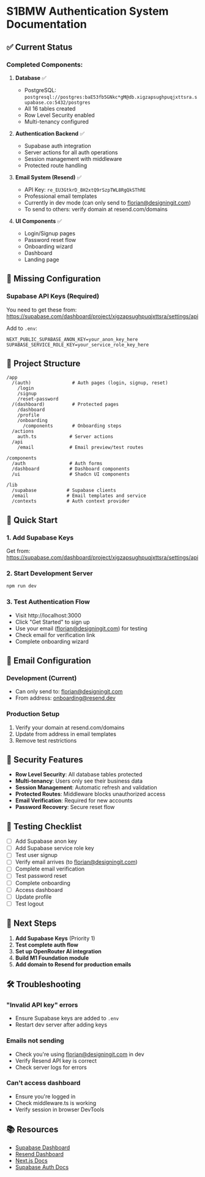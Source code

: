 # S1BMW Authentication System Documentation

## ✅ Current Status

### Completed Components:

1. **Database** ✅
   - PostgreSQL: `postgresql://postgres:baE53fb5GNkc*gM@db.xigzapsughpuqjxttsra.supabase.co:5432/postgres`
   - All 16 tables created
   - Row Level Security enabled
   - Multi-tenancy configured

2. **Authentication Backend** ✅
   - Supabase auth integration
   - Server actions for all auth operations
   - Session management with middleware
   - Protected route handling

3. **Email System (Resend)** ✅
   - API Key: `re_EU3GtkrD_8H2xtQ9rSzpTWL8RgQkSThRE`
   - Professional email templates
   - Currently in dev mode (can only send to florian@designingit.com)
   - To send to others: verify domain at resend.com/domains

4. **UI Components** ✅
   - Login/Signup pages
   - Password reset flow
   - Onboarding wizard
   - Dashboard
   - Landing page

## 🔑 Missing Configuration

### Supabase API Keys (Required)

You need to get these from: https://supabase.com/dashboard/project/xigzapsughpuqjxttsra/settings/api

Add to `.env`:

```env
NEXT_PUBLIC_SUPABASE_ANON_KEY=your_anon_key_here
SUPABASE_SERVICE_ROLE_KEY=your_service_role_key_here
```

## 📁 Project Structure

```
/app
  /(auth)               # Auth pages (login, signup, reset)
    /login
    /signup
    /reset-password
  /(dashboard)          # Protected pages
    /dashboard
    /profile
    /onboarding
      /components       # Onboarding steps
  /actions
    auth.ts            # Server actions
  /api
    /email             # Email preview/test routes

/components
  /auth                # Auth forms
  /dashboard           # Dashboard components
  /ui                  # Shadcn UI components

/lib
  /supabase           # Supabase clients
  /email              # Email templates and service
  /contexts           # Auth context provider
```

## 🚀 Quick Start

### 1. Add Supabase Keys

Get from: https://supabase.com/dashboard/project/xigzapsughpuqjxttsra/settings/api

### 2. Start Development Server

```bash
npm run dev
```

### 3. Test Authentication Flow

- Visit http://localhost:3000
- Click "Get Started" to sign up
- Use your email (florian@designingit.com) for testing
- Check email for verification link
- Complete onboarding wizard

## 📧 Email Configuration

### Development (Current)

- Can only send to: florian@designingit.com
- From address: onboarding@resend.dev

### Production Setup

1. Verify your domain at resend.com/domains
2. Update from address in email templates
3. Remove test restrictions

## 🔐 Security Features

- **Row Level Security**: All database tables protected
- **Multi-tenancy**: Users only see their business data
- **Session Management**: Automatic refresh and validation
- **Protected Routes**: Middleware blocks unauthorized access
- **Email Verification**: Required for new accounts
- **Password Recovery**: Secure reset flow

## 📝 Testing Checklist

- [ ] Add Supabase anon key
- [ ] Add Supabase service role key
- [ ] Test user signup
- [ ] Verify email arrives (to florian@designingit.com)
- [ ] Complete email verification
- [ ] Test password reset
- [ ] Complete onboarding
- [ ] Access dashboard
- [ ] Update profile
- [ ] Test logout

## 🎯 Next Steps

1. **Add Supabase Keys** (Priority 1)
2. **Test complete auth flow**
3. **Set up OpenRouter AI integration**
4. **Build M1 Foundation module**
5. **Add domain to Resend for production emails**

## 🛠 Troubleshooting

### "Invalid API key" errors

- Ensure Supabase keys are added to `.env`
- Restart dev server after adding keys

### Emails not sending

- Check you're using florian@designingit.com in dev
- Verify Resend API key is correct
- Check server logs for errors

### Can't access dashboard

- Ensure you're logged in
- Check middleware.ts is working
- Verify session in browser DevTools

## 📚 Resources

- [Supabase Dashboard](https://supabase.com/dashboard/project/xigzapsughpuqjxttsra)
- [Resend Dashboard](https://resend.com)
- [Next.js Docs](https://nextjs.org/docs)
- [Supabase Auth Docs](https://supabase.com/docs/guides/auth)

